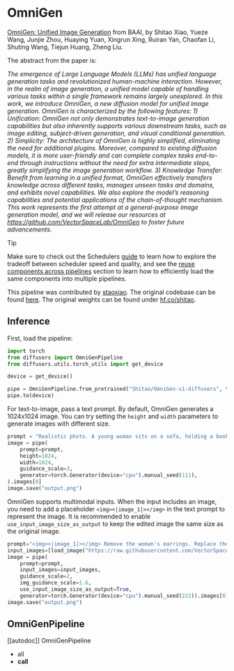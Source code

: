 <!--Copyright 2025 The HuggingFace Team. All rights reserved.
#
# Licensed under the Apache License, Version 2.0 (the "License");
# you may not use this file except in compliance with the License.
# You may obtain a copy of the License at
#
#     http://www.apache.org/licenses/LICENSE-2.0
#
# Unless required by applicable law or agreed to in writing, software
# distributed under the License is distributed on an "AS IS" BASIS,
# WITHOUT WARRANTIES OR CONDITIONS OF ANY KIND, either express or implied.
# See the License for the specific language governing permissions and
# limitations under the License.
-->

# OmniGen

[OmniGen: Unified Image Generation](https://huggingface.co/papers/2409.11340) from BAAI, by Shitao Xiao, Yueze Wang, Junjie Zhou, Huaying Yuan, Xingrun Xing, Ruiran Yan, Chaofan Li, Shuting Wang, Tiejun Huang, Zheng Liu.

The abstract from the paper is:

*The emergence of Large Language Models (LLMs) has unified language  generation tasks and revolutionized human-machine interaction.  However, in the realm of image generation, a unified model capable of handling various tasks within a single framework remains largely unexplored. In this work, we introduce OmniGen, a new diffusion model for unified image generation. OmniGen is characterized by the following features: 1) Unification: OmniGen not only demonstrates text-to-image generation capabilities but also inherently supports various downstream tasks, such as image editing, subject-driven generation, and visual conditional generation. 2) Simplicity: The architecture of OmniGen is highly simplified, eliminating the need for additional plugins. Moreover, compared to existing diffusion models, it is more user-friendly and can complete complex tasks end-to-end through instructions without the need for extra intermediate steps, greatly simplifying the image generation workflow. 3) Knowledge Transfer: Benefit from learning in a unified format, OmniGen effectively transfers knowledge across different tasks, manages unseen tasks and domains, and exhibits novel capabilities. We also explore the model’s reasoning capabilities and potential applications of the chain-of-thought mechanism.  This work represents the first attempt at a general-purpose image generation model,  and we will release our resources at https://github.com/VectorSpaceLab/OmniGen to foster future advancements.*

> [!TIP]
> Make sure to check out the Schedulers [guide](../../using-diffusers/schedulers.md) to learn how to explore the tradeoff between scheduler speed and quality, and see the [reuse components across pipelines](../../using-diffusers/loading.md#reuse-a-pipeline) section to learn how to efficiently load the same components into multiple pipelines.

This pipeline was contributed by [staoxiao](https://github.com/staoxiao). The original codebase can be found [here](https://github.com/VectorSpaceLab/OmniGen). The original weights can be found under [hf.co/shitao](https://huggingface.co/Shitao/OmniGen-v1).

## Inference

First, load the pipeline:

```python
import torch
from diffusers import OmniGenPipeline
from diffusers.utils.torch_utils import get_device

device = get_device()

pipe = OmniGenPipeline.from_pretrained("Shitao/OmniGen-v1-diffusers", torch_dtype=torch.bfloat16)
pipe.to(device)
```

For text-to-image, pass a text prompt. By default, OmniGen generates a 1024x1024 image. 
You can try setting the `height` and `width` parameters to generate images with different size.

```python
prompt = "Realistic photo. A young woman sits on a sofa, holding a book and facing the camera. She wears delicate silver hoop earrings adorned with tiny, sparkling diamonds that catch the light, with her long chestnut hair cascading over her shoulders. Her eyes are focused and gentle, framed by long, dark lashes. She is dressed in a cozy cream sweater, which complements her warm, inviting smile. Behind her, there is a table with a cup of water in a sleek, minimalist blue mug. The background is a serene indoor setting with soft natural light filtering through a window, adorned with tasteful art and flowers, creating a cozy and peaceful ambiance. 4K, HD."
image = pipe(
    prompt=prompt,
    height=1024,
    width=1024,
    guidance_scale=3,
    generator=torch.Generator(device="cpu").manual_seed(111),
).images[0]
image.save("output.png")
```

OmniGen supports multimodal inputs. 
When the input includes an image, you need to add a placeholder `<img><|image_1|></img>` in the text prompt to represent the image. 
It is recommended to enable `use_input_image_size_as_output` to keep the edited image the same size as the original image.

```python
prompt="<img><|image_1|></img> Remove the woman's earrings. Replace the mug with a clear glass filled with sparkling iced cola."
input_images=[load_image("https://raw.githubusercontent.com/VectorSpaceLab/OmniGen/main/imgs/docs_img/t2i_woman_with_book.png")]
image = pipe(
    prompt=prompt, 
    input_images=input_images, 
    guidance_scale=2, 
    img_guidance_scale=1.6,
    use_input_image_size_as_output=True,
    generator=torch.Generator(device="cpu").manual_seed(222)).images[0]
image.save("output.png")
```

## OmniGenPipeline

[[autodoc]] OmniGenPipeline
  - all
  - __call__
